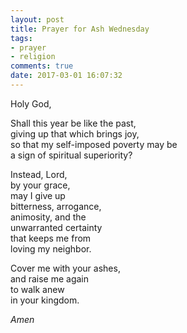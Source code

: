 ```yaml
---
layout: post
title: Prayer for Ash Wednesday
tags:
- prayer
- religion
comments: true
date: 2017-03-01 16:07:32
---
```


Holy God,

Shall this year be like the past,  
giving up that which brings joy,  
so that my self-imposed poverty may be   
a sign of spiritual superiority?

Instead, Lord,  
by your grace,  
may I give up   
bitterness, arrogance,  
animosity, and the  
unwarranted certainty  
that keeps me from  
loving my neighbor.

Cover me with your ashes,  
and raise me again   
to walk anew  
in your kingdom.

*Amen*
